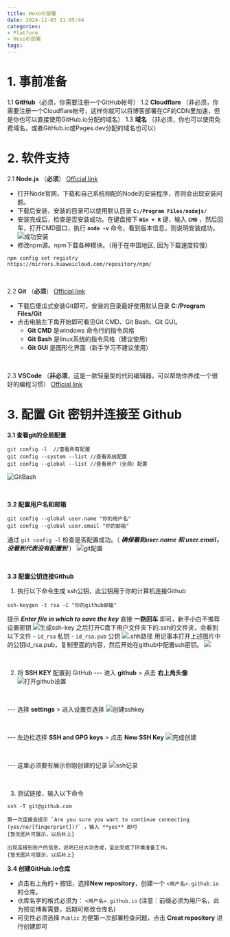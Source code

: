 ```yaml
---
title: Hexoの部署
date: 2024-12-03 11:05:44
categories:
- Platform
- Hexoの部署
tags:
---
```


# 1. 事前准备
1.1 **GitHub**（必须，你需要注册一个GitHub帐号）
1.2 **Cloudflare** （非必须，你需要注册一个Cloudflare帐号，这样你就可以将博客部署在CF的CDN里加速，但是你也可以直接使用GitHub.io分配的域名）
1.3 **域名** （非必须，你也可以使用免费域名，或者GitHub.io或Pages.dev分配的域名也可以）
<br>

# 2. 软件支持
2.1 **Node.js** （**必须**） [Official link](https://nodejs.org/en)
- 打开Node官网，下载和自己系统相配的Node的安装程序，否则会出现安装问题。
- 下载后安装，安装的目录可以使用默认目录 **`C:/Program Files/nodejs/`**
- 安装完成后，检查是否安装成功。在键盘按下 **`Win + R`** 键，输入 **`CMD`** ，然后回车，打开CMD窗口，执行 **`node -v`** 命令，看到版本信息，则说明安装成功。  
![成功安装](./images/nodejs.jpg)
- 修改npm源。npm下载各种模块。（用于在中国地区, 因为下载速度较慢）
```shell
npm config set registry https://mirrors.huaweicloud.com/repository/npm/
```

<br>

2.2 **Git** （**必须**） [Official link](https://git-scm.com/downloads)
- 下载后傻瓜式安装Git即可，安装的目录最好使用默认目录 **C:/Program Files/Git**
- 点击电脑左下角开始即可看见Git CMD、Git Bash、Git GUI。
	- **Git CMD** 是windows 命令行的指令风格
	- **Git Bash** 是linux系统的指令风格（建议使用）
	- **Git GUI** 是图形化界面（新手学习不建议使用）  

<br>

2.3 **VSCode** （**非必须**，这是一款轻量型的代码编辑器，可以帮助你养成一个很好的编程习惯） [Official link](https://code.visualstudio.com/)

# 3. 配置 Git 密钥并连接至 Github
**3.1 查看git的全局配置**
```shell
git config -l  //查看所有配置
git config --system --list //查看系统配置
git config --global --list //查看用户（全局）配置
```
![GitBash](/images/git_bash.jpg)

<br>

**3.2 配置用户名和邮箱**
```shell
git config --global user.name "你的用户名"
git config --global user.email "你的邮箱"
```
通过 `git config -l` 检查是否配置成功。（ ***确保看到user.name 和 user.email，没看到代表没有配置到*** ）
![git配置](/images/gitconfig.png)

<br>

**3.3 配置公钥连接Github**
1. 执行以下命令生成 ssh公钥，此公钥用于你的计算机连接Github
```shell
ssh-keygen -t rsa -C "你的github邮箱"
```
 提示 ***Enter file in which to save the key*** 直接 **一路回车** 即可，新手小白不推荐设置密钥
 ![生成ssh-key](images/gitkey.png)
之后打开C盘下用户文件夹下的.ssh的文件夹，会看到以下文件
	- `id_rsa` 私钥
	- `id_rsa.pub` 公钥
	![.shh路径](images/rsa.png)
	用记事本打开上述图片中的公钥id_rsa.pub，复制里面的内容，然后开始在github中配置ssh密钥。
	![](images/openrsa.png)

<br>

2. 将 **SSH KEY** 配置到 GitHub 
---  进入 **github** > 点击 **右上角头像**
![打开github设置](images/gitsetting.png)

<br>

---  选择 **settings** > 进入设置页选择
![创建sshkey](images/newssh.png)

<br>

---  左边栏选择 **SSH and GPG keys** > 点击 **New SSH Key**
![完成创建](images/donessh.png)

<br>

---  这里必须要有展示你刚创建的记录
![ssh记录](images/sshrecord.png)

<br>

3. 测试链接，输入以下命令
```shell
ssh -T git@github.com
```

	第一次连接会提示 `Are you sure you want to continue connecting (yes/no/[fingerprint])?` ，输入 **yes** 即可
	{暂无图片可展示，以后补上}

	出现连接到账户的信息，说明已经大功告成，至此完成了环境准备工作。
	{暂无图片可展示，以后补上}

**3.4 创建GitHub.io仓库**
- 点击右上角的 `+` 按钮，选择**New repository**，创建一个 `<用户名>.github.io` 的仓库。
- 仓库名字的格式必须为： `<用户名>.github.io` (注意：前缀必须为用户名，此为预览博客需要，后期可修改仓库名)
- 可见性必须选择 `Public` 方便第一次部署检查问题，点击 **Creat repository** 进行创建即可





